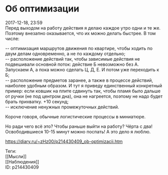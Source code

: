 Об оптимизации
===============

   
 2017-12-18, 23:59   
  Перед выходом на работу действия я делаю каждое утро одни и те же. Поэтому внезапно оказывается, что их можно делать быстрее. В том числе:   
   
 -- оптимизация маршрутов движения по квартире, чтобы ходить по двум делам одновременно, а не по каждому отдельно;   
 -- расположение действий так, чтобы зависимые действия не подвешивали основной поток: действие Б невозможно без А. Запускаем А, а пока можно сделать Ц, Д, Е. И потом уже переходить к Б;   
 -- расположение предметов заранее, а также в процессе действий, наиболее удобным образом. И тут я приведу единственный конкретный пример: если ковшик на плите сдвинуть так, чтобы пламя было дальше от ручки (не под центром дна), она не нагреется, поэтому не надо будет брать прихватку. +10 секунд;   
 -- исключение ненужных промежуточных действий.   
   
 Короче говоря, обычные логистические процессы в миниатюре.   
   
 Но ради чего всё это? Чтобы раньше выйти на работу? Чёрта с два! Освободившиеся 10-15 минут можно поспать! А это дело я люблю.   
    
 <https://diary.ru/~zHz00/p214430409_ob-optimizacii.htm>   
   
 Теги:   
 [[Мысли]]   
 [[Наблюдения]]   
 ID: p214430409